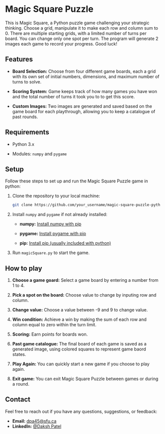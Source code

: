 # Magic Square Puzzle
This is Magic Square, a Python puzzle game challenging your strategic thinking. Choose a grid, manipulate it to make each row and column sum to 0. There are multiple starting grids, with a limited number of turns per board. You can change only one spot per turn. The program will generate 2 images each game to record your progress. Good luck!

## Features

- **Board Selection:** Choose from four different game boards, each a grid with its own set of initial numbers, dimensions, and maximum number of turns to solve.

- **Scoring System:** Game keeps track of how many games you have won and the total number of turns it took you to to get this score.

- **Custom Images:** Two images are generated and saved based on the game board for each playthrough, allowing you to keep a catalogue of past rounds.

## Requirements

- Python 3.x

- Modules: `numpy` and `pygame`

## Setup

Follow these steps to set up and run the Magic Square Puzzle game in python:

1. Clone the repository to your local machine:

   ```bash
   git clone https://github.com/your_username/magic-square-puzzle-python.git
   ```

2. Install `numpy` and `pygame` if not already installed:

    - **numpy:** [Install numpy with pip](https://numpy.org/install/)

    - **pygame:** [Install pygame with pip](https://www.pygame.org/wiki/GettingStarted)

    - **pip:** [Install pip (usually included with python)](https://pip.pypa.io/en/stable/installation/)

3. Run `magicSquare.py` to start the game.

## How to play

1. **Choose a game goard:** Select a game board by entering a number from 1 to 4.

2. **Pick a spot on the board:** Choose value to change by inputing row and column.

3. **Change value:** Choose a value between -9 and 9 to change value.

3. **Win condition:** Achieve a win by making the sum of each row and column equal to zero within the turn limit.

4. **Scoring:** Earn points for boards won.

5. **Past game catalogue:** The final board of each game is saved as a generated image, using colored squares to represent game baord states.

6. **Play Again:** You can quickly start a new game if you choose to play again.

7. **Exit game:** You can exit Magic Square Puzzle between games or during a round.

## Contact

Feel free to reach out if you have any questions, suggestions, or feedback:

- **Email:** dpa45@sfu.ca
- **LinkedIn:** [@Daksh Patel](https://www.linkedin.com/in/daksh-patel-956622290/)

